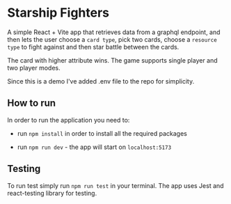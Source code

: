 # Starship Fighters

A simple React + Vite app that retrieves data from a graphql endpoint, and then
lets the user choose a `card type`, pick two cards, choose a `resource type`
to fight against and then star battle between the cards.

The card with higher attribute wins. The game supports single player and two player modes.

Since this is a demo I've added .env file to the repo for simplicity.

## How to run

In order to run the application you need to:

- run `npm install` in order to install all the required packages

- run `npm run dev` - the app will start on `localhost:5173`

## Testing

To run test simply run `npm run test` in your terminal. The app uses Jest and
react-testing library for testing.
